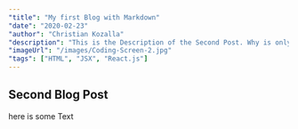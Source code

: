 ```yaml
---
"title": "My first Blog with Markdown"
"date": "2020-02-23"
"author": "Christian Kozalla"
"description": "This is the Description of the Second Post. Why is only the first Child of the Flex-Container rendered in the Center? Because of the missing unique key props..maybe?!"
"imageUrl": "/images/Coding-Screen-2.jpg"
"tags": ["HTML", "JSX", "React.js"]
---
```


## Second Blog Post

here is some Text
